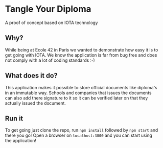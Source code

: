 # Tangle Your Diploma
A proof of concept based on IOTA technology

## Why?
While being at Ecole 42 in Paris we wanted to demonstrate how easy it is to get going with IOTA. We know the application is far from bug free and does not comply with a lot of coding standards :-)

## What does it do?
This application makes it possible to store official documents like diploma's in an immutable way. Schools and companies that issues the documents can also add there signature to it so it can be verified later on that they actually issued the document.

## Run it
To get going just clone the repo, run `npm install` followed by `npm start` and there you go! Open a browser on `localhost:3000` and you can start using the application!